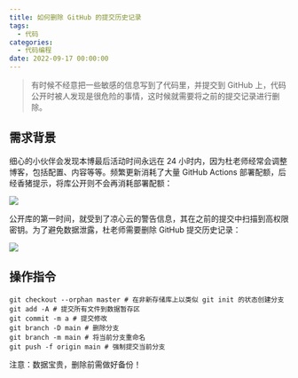 ```yaml
---
title: 如何删除 GitHub 的提交历史记录
tags:
  - 代码
categories:
  - 代码编程
date: 2022-09-17 00:00:00
---
```


> 有时候不经意把一些敏感的信息写到了代码里，并提交到 GitHub 上，代码公开时被人发现是很危险的事情，这时候就需要将之前的提交记录进行删除。

<!-- more -->

## 需求背景

细心的小伙伴会发现本博最后活动时间永远在 24 小时内，因为杜老师经常会调整博客，包括配置、内容等等。频繁更新消耗了大量 GitHub Actions 部署配额，后经香猪提示，将库公开则不会再消耗部署配额：

![](https://cdn.dusays.com/2022/09/505-1.jpg)

公开库的第一时间，就受到了凉心云的警告信息，其在之前的提交中扫描到高权限密钥。为了避免数据泄露，杜老师需要删除 GitHub 提交历史记录：

![](https://cdn.dusays.com/2022/09/505-2.jpg)

## 操作指令

```
git checkout --orphan master # 在非新存储库上以类似 git init 的状态创建分支
git add -A # 提交所有文件到数据暂存区
git commit -m a # 提交修改
git branch -D main # 删除分支
git branch -m main # 将当前分支重命名
git push -f origin main # 强制提交当前分支
```

注意：数据宝贵，删除前需做好备份！
